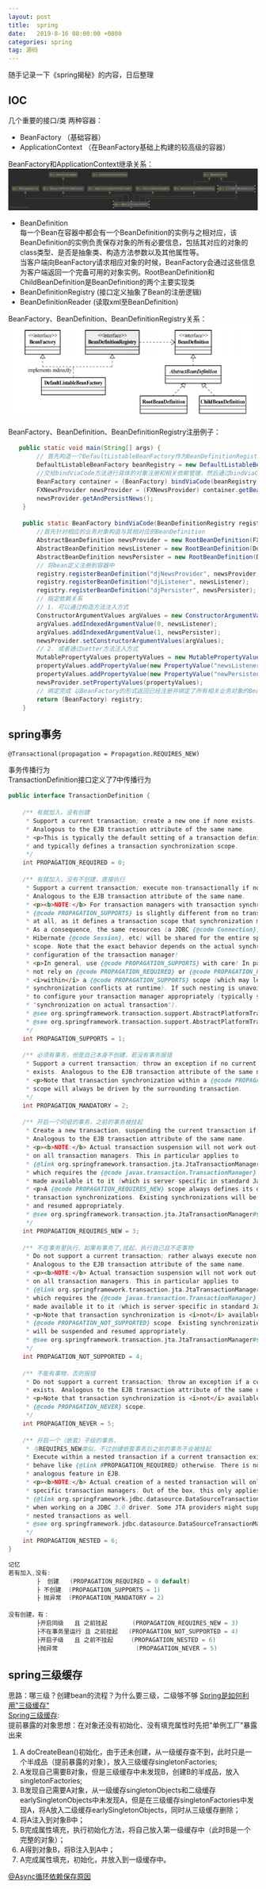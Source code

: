 ```yaml
---
layout: post
title:  spring
date:   2019-8-16 08:00:00 +0800
categories: spring
tag: 源码
---
```


随手记录一下《spring揭秘》的内容，日后整理
## IOC
几个重要的接口/类 
两种容器：
* BeanFactory （基础容器）
* ApplicationContext （在BeanFactory基础上构建的较高级的容器）   

BeanFactory和ApplicationContext继承关系：   
![](/styles/images/java/BeanFactoryAndApplicationContext.png)


* BeanDefinition    
每一个Bean在容器中都会有一个BeanDefinition的实例与之相对应，该BeanDefinition的实例负责保存对象的所有必要信息，包括其对应的对象的class类型、是否是抽象类、构造方法参数以及其他属性等。   
当客户端向BeanFactory请求相应对象的时候，BeanFactory会通过这些信息为客户端返回一个完备可用的对象实例。RootBeanDefinition和ChildBeanDefinition是BeanDefinition的两个主要实现类
* BeanDefinitionRegistry (接口定义抽象了Bean的注册逻辑)
* BeanDefinitionReader (读取xml至BeanDefinition)

BeanFactory、BeanDefinition、BeanDefinitionRegistry关系：   
![](/styles/images/java/BeanDefinition.png)

BeanFactory、BeanDefinition、BeanDefinitionRegistry注册例子：   
```java
   public static void main(String[] args) {
        // 首先构造一个DefaultListableBeanFactory作为BeanDefinitionRegistry
        DefaultListableBeanFactory beanRegistry = new DefaultListableBeanFactory();
        //交给bindViaCode方法进行具体的对象注册和相关依赖管理，然后通过bindViaCode返回的BeanFactory
        BeanFactory container = (BeanFactory) bindViaCode(beanRegistry);
        FXNewsProvider newsProvider = (FXNewsProvider) container.getBean("djNewsProvider");
        newsProvider.getAndPersistNews();
    }

    public static BeanFactory bindViaCode(BeanDefinitionRegistry registry) {
        //首先针对相应的业务对象构造与其相对应的BeanDefinition
        AbstractBeanDefinition newsProvider = new RootBeanDefinition(FXNewsProvider.class, true);
        AbstractBeanDefinition newsListener = new RootBeanDefinition(DowJonesNewsListener.class, true);
        AbstractBeanDefinition newsPersister = new RootBeanDefinition(DowJonesNewsPersister.class, true);
        // 将bean定义注册到容器中
        registry.registerBeanDefinition("djNewsProvider", newsProvider);
        registry.registerBeanDefinition("djListener", newsListener);
        registry.registerBeanDefinition("djPersister", newsPersister);
        // 指定依赖关系
        // 1. 可以通过构造方法注入方式
        ConstructorArgumentValues argValues = new ConstructorArgumentValues();
        argValues.addIndexedArgumentValue(0, newsListener);
        argValues.addIndexedArgumentValue(1, newsPersister);
        newsProvider.setConstructorArgumentValues(argValues);
        // 2. 或者通过setter方法注入方式
        MutablePropertyValues propertyValues = new MutablePropertyValues();
        propertyValues.addPropertyValue(new PropertyValue("newsListener", newsListener));
        propertyValues.addPropertyValue(new PropertyValue("newPersistener", newsPersister));
        newsProvider.setPropertyValues(propertyValues);
        // 绑定完成 以BeanFactory的形式返回已经注册并绑定了所有相关业务对象的BeanDefinitionRegistry实例
        return (BeanFactory) registry;
    }
```
## spring事务
    @Transactional(propagation = Propagation.REQUIRES_NEW)
事务传播行为   
TransactionDefinition接口定义了7中传播行为   
```java
public interface TransactionDefinition {

	/** 有就加入，没有创建
	 * Support a current transaction; create a new one if none exists.
	 * Analogous to the EJB transaction attribute of the same name.
	 * <p>This is typically the default setting of a transaction definition,
	 * and typically defines a transaction synchronization scope.
	 */
	int PROPAGATION_REQUIRED = 0;

	/** 有就加入，没有不创建，直接执行
	 * Support a current transaction; execute non-transactionally if none exists.
	 * Analogous to the EJB transaction attribute of the same name.
	 * <p><b>NOTE:</b> For transaction managers with transaction synchronization,
	 * {@code PROPAGATION_SUPPORTS} is slightly different from no transaction
	 * at all, as it defines a transaction scope that synchronization might apply to.
	 * As a consequence, the same resources (a JDBC {@code Connection}, a
	 * Hibernate {@code Session}, etc) will be shared for the entire specified
	 * scope. Note that the exact behavior depends on the actual synchronization
	 * configuration of the transaction manager!
	 * <p>In general, use {@code PROPAGATION_SUPPORTS} with care! In particular, do
	 * not rely on {@code PROPAGATION_REQUIRED} or {@code PROPAGATION_REQUIRES_NEW}
	 * <i>within</i> a {@code PROPAGATION_SUPPORTS} scope (which may lead to
	 * synchronization conflicts at runtime). If such nesting is unavoidable, make sure
	 * to configure your transaction manager appropriately (typically switching to
	 * "synchronization on actual transaction").
	 * @see org.springframework.transaction.support.AbstractPlatformTransactionManager#setTransactionSynchronization
	 * @see org.springframework.transaction.support.AbstractPlatformTransactionManager#SYNCHRONIZATION_ON_ACTUAL_TRANSACTION
	 */
	int PROPAGATION_SUPPORTS = 1;

	/** 必须有事务，但是自己本身不创建，若没有事务报错
	 * Support a current transaction; throw an exception if no current transaction
	 * exists. Analogous to the EJB transaction attribute of the same name.
	 * <p>Note that transaction synchronization within a {@code PROPAGATION_MANDATORY}
	 * scope will always be driven by the surrounding transaction.
	 */
	int PROPAGATION_MANDATORY = 2;

	/** 开启一个同级的事务，之前的事务被挂起
	 * Create a new transaction, suspending the current transaction if one exists.
	 * Analogous to the EJB transaction attribute of the same name.
	 * <p><b>NOTE:</b> Actual transaction suspension will not work out-of-the-box
	 * on all transaction managers. This in particular applies to
	 * {@link org.springframework.transaction.jta.JtaTransactionManager},
	 * which requires the {@code javax.transaction.TransactionManager} to be
	 * made available it to it (which is server-specific in standard Java EE).
	 * <p>A {@code PROPAGATION_REQUIRES_NEW} scope always defines its own
	 * transaction synchronizations. Existing synchronizations will be suspended
	 * and resumed appropriately.
	 * @see org.springframework.transaction.jta.JtaTransactionManager#setTransactionManager
	 */
	int PROPAGATION_REQUIRES_NEW = 3;

	/** 不在事务里执行，如果有事务了,挂起，执行自己且不走事物
	 * Do not support a current transaction; rather always execute non-transactionally.
	 * Analogous to the EJB transaction attribute of the same name.
	 * <p><b>NOTE:</b> Actual transaction suspension will not work out-of-the-box
	 * on all transaction managers. This in particular applies to
	 * {@link org.springframework.transaction.jta.JtaTransactionManager},
	 * which requires the {@code javax.transaction.TransactionManager} to be
	 * made available it to it (which is server-specific in standard Java EE).
	 * <p>Note that transaction synchronization is <i>not</i> available within a
	 * {@code PROPAGATION_NOT_SUPPORTED} scope. Existing synchronizations
	 * will be suspended and resumed appropriately.
	 * @see org.springframework.transaction.jta.JtaTransactionManager#setTransactionManager
	 */
	int PROPAGATION_NOT_SUPPORTED = 4;

	/** 不能有事物，否则报错
	 * Do not support a current transaction; throw an exception if a current transaction
	 * exists. Analogous to the EJB transaction attribute of the same name.
	 * <p>Note that transaction synchronization is <i>not</i> available within a
	 * {@code PROPAGATION_NEVER} scope.
	 */
	int PROPAGATION_NEVER = 5;

	/** 开启一个（嵌套）子级的事务，
     * 与REQUIRES_NEW类似，不过创建嵌套事务后之前的事务不会被挂起 
	 * Execute within a nested transaction if a current transaction exists,
	 * behave like {@link #PROPAGATION_REQUIRED} otherwise. There is no
	 * analogous feature in EJB.
	 * <p><b>NOTE:</b> Actual creation of a nested transaction will only work on
	 * specific transaction managers. Out of the box, this only applies to the JDBC
	 * {@link org.springframework.jdbc.datasource.DataSourceTransactionManager}
	 * when working on a JDBC 3.0 driver. Some JTA providers might support
	 * nested transactions as well.
	 * @see org.springframework.jdbc.datasource.DataSourceTransactionManager
	 */
	int PROPAGATION_NESTED = 6;
}
```

```java
记忆
若有加入,没有: 
        ├  创建   (PROPAGATION_REQUIRED = 0 default)
        ├ 不创建  (PROPAGATION_SUPPORTS = 1)
        ├ 抛异常  (PROPAGATION_MANDATORY = 2)

没有创建，有：
        ├开启同级   且 之前挂起       (PROPAGATION_REQUIRES_NEW = 3)
        ├不在事务里运行 且 之前挂起   (PROPAGATION_NOT_SUPPORTED = 4)
        ├开启子级   且 之前不挂起     (PROPAGATION_NESTED = 6)
        ├抛异常                      (PROPAGATION_NEVER = 5)
```

## spring三级缓存
思路：哪三级？创建bean的流程？为什么要三级，二级够不够
[Spring是如何利用"三级缓存"](https://cloud.tencent.com/developer/article/1497692)   
[Spring三级缓存](https://www.jianshu.com/p/6cbbb6a9b3fd):   
提前暴露的对象思想：在对象还没有初始化、没有填充属性时先把"单例工厂"暴露出来
1. A doCreateBean()初始化，由于还未创建，从一级缓存查不到，此时只是一个半成品（提前暴露的对象），放入三级缓存singletonFactories;
2. A发现自己需要B对象，但是三级缓存中未发现B，创建B的半成品，放入singletonFactories;
3. B发现自己需要A对象，从一级缓存singletonObjects和二级缓存earlySingletonObjects中未发现A，但是在三级缓存singletonFactories中发现A，将A放入二级缓存earlySingletonObjects，同时从三级缓存删除；
4. 将A注入到对象B中；
5. B完成属性填充，执行初始化方法，将自己放入第一级缓存中（此时B是一个完整的对象）；
6. A得到对象B，将B注入到A中；
7. A完成属性填充，初始化，并放入到一级缓存中。

[@Async循环依赖保存原因](https://juejin.cn/post/6844904048001286158)   